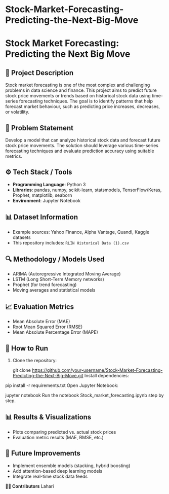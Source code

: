 # Stock-Market-Forecasting-Predicting-the-Next-Big-Move
# Stock Market Forecasting: Predicting the Next Big Move

## 📌 Project Description
Stock market forecasting is one of the most complex and challenging problems in data science and finance. This project aims to predict future stock price movements or trends based on historical stock data using time-series forecasting techniques. The goal is to identify patterns that help forecast market behaviour, such as predicting price increases, decreases, or volatility.

## 📝 Problem Statement
Develop a model that can analyze historical stock data and forecast future stock price movements. The solution should leverage various time-series forecasting techniques and evaluate prediction accuracy using suitable metrics.

## ⚙️ Tech Stack / Tools
- **Programming Language**: Python 3  
- **Libraries**: pandas, numpy, scikit-learn, statsmodels, TensorFlow/Keras, Prophet, matplotlib, seaborn  
- **Environment**: Jupyter Notebook  

## 📊 Dataset Information
- Example sources: Yahoo Finance, Alpha Vantage, Quandl, Kaggle datasets  
- This repository includes: `RLIN Historical Data (1).csv`  

## 🔍 Methodology / Models Used
- ARIMA (Autoregressive Integrated Moving Average)  
- LSTM (Long Short-Term Memory networks)  
- Prophet (for trend forecasting)  
- Moving averages and statistical models  

## 📈 Evaluation Metrics
- Mean Absolute Error (MAE)  
- Root Mean Squared Error (RMSE)  
- Mean Absolute Percentage Error (MAPE)  

## 🚀 How to Run
1. Clone the repository:
  
   git clone https://github.com/your-username/Stock-Market-Forecasting-Predicting-the-Next-Big-Move.git
Install dependencies:

pip install -r requirements.txt
Open Jupyter Notebook:

jupyter notebook
Run the notebook Stock_market_forecasting.ipynb step by step.

## 📊 Results & Visualizations
- Plots comparing predicted vs. actual stock prices
- Evaluation metric results (MAE, RMSE, etc.)

## 🔮 Future Improvements
- Implement ensemble models (stacking, hybrid boosting)
- Add attention-based deep learning models
- Integrate real-time stock data feeds

**👩‍💻 Contributors**
Lahari
